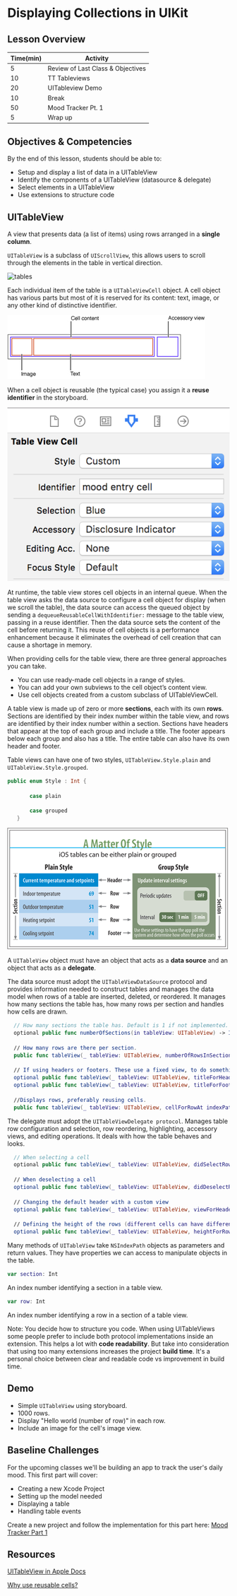# Displaying Collections in UIKit

## Lesson Overview
| **Time(min)** | **Activity**                            |
| ------------- | ----------------------------------------|
| 5             | Review of Last Class & Objectives       |
| 10            | TT Tableviews                           |
| 20            | UITableview Demo                        |
| 10            | Break                                   |
| 50            | Mood Tracker Pt. 1                      |
| 5             | Wrap up                                 |

## Objectives & Competencies
By the end of this lesson, students should be able to:

- Setup and display a list of data in a UITableView
- Identify the components of a UITableView (datasource & delegate)
- Select elements in a UITableView
- Use extensions to structure code

## UITableView

A view that presents data (a list of items) using rows arranged in a **single column**.

`UITableView` is a subclass of `UIScrollView`, this allows users to scroll through the elements in the table in vertical direction.

![tables](assets/tables.gif)

Each individual item of the table is a `UITableViewCell` object. A cell object has various parts but most of it is reserved for its content: text, image, or any other kind of distinctive identifier.

![cell](assets/cell.jpg)

When a cell object is reusable (the typical case) you assign it a **reuse identifier** in the storyboard.

![cell](assets/identifier.png)

At runtime, the table view stores cell objects in an internal queue. When the table view asks the data source to configure a cell object for display (when we scroll the table), the data source can access the queued object by sending a `dequeueReusableCellWithIdentifier:` message to the table view, passing in a reuse identifier. Then the data source sets the content of the cell before returning it. This reuse of cell objects is a performance enhancement because it eliminates the overhead of cell creation that can cause a shortage in memory.


When providing cells for the table view, there are three general approaches you can take.

- You can use ready-made cell objects in a range of styles.
- You can add your own subviews to the cell object’s content view.
- Use cell objects created from a custom subclass of UITableViewCell.

A table view is made up of zero or more **sections**, each with its own **rows**. Sections are identified by their index number within the table view, and rows are identified by their index number within a section. Sections have headers that appear at the top of each group and include a title. The footer appears below each group and also has a title. The entire table can also have its own header and footer.

Table views can have one of two styles, `UITableView.Style.plain` and `UITableView.Style.grouped`.

```swift
public enum Style : Int {

       case plain

       case grouped
   }
```

![tables](assets/tables.jpg)

A `UITableView` object must have an object that acts as a **data source** and an object that acts as a **delegate**.  

The data source must adopt the `UITableViewDataSource` protocol and provides information needed to construct tables and manages the data model when rows of a table are inserted, deleted, or reordered. It manages how many sections the table has, how many rows per section and handles how cells are drawn.

```swift
  // How many sections the table has. Default is 1 if not implemented.
  optional public func numberOfSections(in tableView: UITableView) -> Int

  // How many rows are there per section.
  public func tableView(_ tableView: UITableView, numberOfRowsInSection section: Int) -> Int

  // If using headers or footers. These use a fixed view, to do something different you need a custom view.
  optional public func tableView(_ tableView: UITableView, titleForHeaderInSection section: Int) -> String?
  optional public func tableView(_ tableView: UITableView, titleForFooterInSection section: Int) -> String?

  //Displays rows, preferably reusing cells.
  public func tableView(_ tableView: UITableView, cellForRowAt indexPath: IndexPath) -> UITableViewCell
```

The delegate must adopt the `UITableViewDelegate protocol`. Manages table row configuration and selection, row reordering, highlighting, accessory views, and editing operations. It deals with how the table behaves and looks.

```swift
  // When selecting a cell
  optional public func tableView(_ tableView: UITableView, didSelectRowAt indexPath: IndexPath)

  // When deselecting a cell
  optional public func tableView(_ tableView: UITableView, didDeselectRowAt indexPath: IndexPath)

  // Changing the default header with a custom view
  optional public func tableView(_ tableView: UITableView, viewForHeaderInSection section: Int) -> UIView?

  // Defining the height of the rows (different cells can have different heights)
  optional public func tableView(_ tableView: UITableView, heightForRowAt indexPath: IndexPath) -> CGFloat
```
Many methods of `UITableView` take `NSIndexPath` objects as parameters and return values. They have properties we can access to manipulate objects in the table.

```swift
var section: Int
```
An index number identifying a section in a table view.
```swift
var row: Int
```
An index number identifying a row in a section of a table view.

Note: You decide how to structure you code. When using UITableViews some people prefer to include both protocol implementations inside an extension. This helps a lot with **code readability**. But take into consideration that using too many extensions increases the project **build time**. It's a personal choice between clear and readable code vs improvement in build time.

## Demo

- Simple `UITableView` using storyboard.
- 1000 rows.
- Display "Hello world \(number of row)" in each row.
- Include an image for the cell's image view.

## Baseline Challenges

For the upcoming classes we'll be building an app to track the user's daily mood. This first part will cover:

- Creating a new Xcode Project
- Setting up the model needed
- Displaying a table
- Handling table events

Create a new project and follow the implementation for this part here: [Mood Tracker Part 1](https://github.com/Product-College-Labs/mood-tracker/blob/master/content/5.1-content.md)

## Resources

[UITableView in Apple Docs](https://developer.apple.com/documentation/uikit/uitableview)

[Why use reusable cells?](https://medium.com/ios-seminar/why-we-use-dequeuereusablecellwithidentifier-ce7fd97cde8e)
